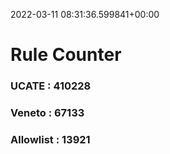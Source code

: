 2022-03-11 08:31:36.599841+00:00
# Rule Counter 
 ### UCATE : 410228

 ### Veneto : 67133

 ### Allowlist : 13921